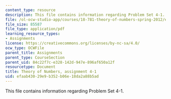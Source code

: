 ```yaml
---
content_type: resource
description: This file contains information regarding Problem Set 4-1.
file: /ol-ocw-studio-app/courses/18-781-theory-of-numbers-spring-2012/efaab43029e9b352b06e18da2a88b5ad_MIT18_781S12_pset4-1.pdf
file_size: 85587
file_type: application/pdf
learning_resource_types:
- Assignments
license: https://creativecommons.org/licenses/by-nc-sa/4.0/
ocw_type: OCWFile
parent_title: Assignments
parent_type: CourseSection
parent_uid: 84c22f7c-e328-142d-947e-896af650a12f
resourcetype: Document
title: Theory of Numbers, assignment 4-1
uid: efaab430-29e9-b352-b06e-18da2a88b5ad
---
```

This file contains information regarding Problem Set 4-1.